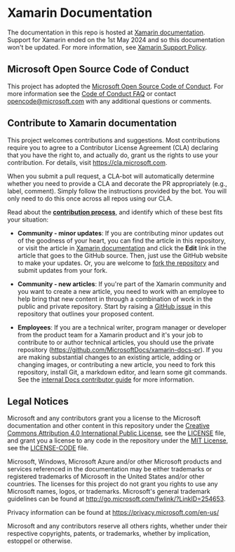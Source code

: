 # Xamarin Documentation

The documentation in this repo is hosted at [Xamarin documentation](https://learn.microsoft.com/previous-versions/xamarin). Support for Xamarin ended on the 1st May 2024 and so this documentation won't be updated. For more information, see [Xamarin Support Policy](https://dotnet.microsoft.com/platform/support/policy/xamarin).

## Microsoft Open Source Code of Conduct

This project has adopted the [Microsoft Open Source Code of Conduct](https://opensource.microsoft.com/codeofconduct/).
For more information see the [Code of Conduct FAQ](https://opensource.microsoft.com/codeofconduct/faq/) or contact [opencode@microsoft.com](mailto:opencode@microsoft.com) with any additional questions or comments.

## Contribute to Xamarin documentation

This project welcomes contributions and suggestions.  Most contributions require you to agree to a
Contributor License Agreement (CLA) declaring that you have the right to, and actually do, grant us
the rights to use your contribution. For details, visit https://cla.microsoft.com.

When you submit a pull request, a CLA-bot will automatically determine whether you need to provide
a CLA and decorate the PR appropriately (e.g., label, comment). Simply follow the instructions
provided by the bot. You will only need to do this once across all repos using our CLA.

Read about the [**contribution process**](CONTRIBUTING.md), and identify which of these best fits your situation:

* **Community - minor updates**: If you are contributing minor updates out of the goodness of your heart, you can find the article in this repository, or visit the article in [Xamarin documentation](https://learn.microsoft.com/xamarin) and click the **Edit** link in the article that goes to the GitHub source. Then, just use the GitHub website to make your updates. Or, you are welcome to [fork the repository](CONTRIBUTING.md) and submit updates from your fork.

* **Community - new articles**: If you're part of the Xamarin community and you want to create a new article, you need to work with an employee to help bring that new content in through a combination of work in the public and private repository. Start by raising a [GitHub issue](https://github.com/MicrosoftDocs/xamarin-docs/issues) in this repository that outlines your proposed content.

* **Employees**: If you are a technical writer, program manager or developer from the product team for a Xamarin product and it's your job to contribute to or author technical articles, you should use the private repository (https://github.com/MicrosoftDocs/xamarin-docs-pr). If you are making substantial changes to an existing article, adding or changing images, or contributing a new article, you need to fork this repository, install Git, a markdown editor, and learn some git commands. See the [internal Docs contributor guide](https://review.learn.microsoft.com/help/contribute/?branch=main) for more information.

## Legal Notices

Microsoft and any contributors grant you a license to the Microsoft documentation and other content
in this repository under the [Creative Commons Attribution 4.0 International Public License](https://creativecommons.org/licenses/by/4.0/legalcode),
see the [LICENSE](LICENSE) file, and grant you a license to any code in the repository under the [MIT License](https://opensource.org/licenses/MIT), see the
[LICENSE-CODE](LICENSE-CODE) file.

Microsoft, Windows, Microsoft Azure and/or other Microsoft products and services referenced in the documentation
may be either trademarks or registered trademarks of Microsoft in the United States and/or other countries.
The licenses for this project do not grant you rights to use any Microsoft names, logos, or trademarks.
Microsoft's general trademark guidelines can be found at http://go.microsoft.com/fwlink/?LinkID=254653.

Privacy information can be found at https://privacy.microsoft.com/en-us/

Microsoft and any contributors reserve all others rights, whether under their respective copyrights, patents,
or trademarks, whether by implication, estoppel or otherwise.
